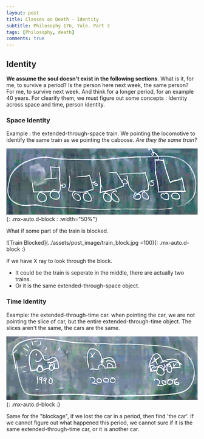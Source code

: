 ```yaml
---
layout: post
title: Classes on Death - Identity
subtitle: Philosophy 176, Yale. Part 3
tags: [Philosophy, death]
comments: true
---
```


## Identity

**We assume the soul doesn't exist in the following sections**.
What is it, for me, to survive a period? Is the person here next week, the same person? For me, to survive next week. And think for a longer period, for an example 40 years. For clearify them, we must figure out some concepts : Identity across space and time, person identity.

### Space Identity

Example : the extended-through-space train. We pointing the locomotive to identify the same train as we pointing the caboose. *Are they the same train?*

![Train](../assets/post_image/train.jpg){: .mx-auto.d-block : :width="50%"}

What if some part of the train is blocked.

![Train Blocked](../assets/post_image/train_block.jpg =100){: .mx-auto.d-block :}

If we have X ray to look through the block.
* It could be the train is seperate in the middle, there are actually two trains.
* Or it is the same extended-through-space object.

### Time Identity

Example: the extended-through-time car. when pointing the car, we are not pointing the slice of car, but the entire extended-through-time object. The slices aren't the same, the cars are the same.

![Car](../assets/post_image/car.jpg){: .mx-auto.d-block :}

Same for the "blockage", if we lost the car in a period, then find 'the car'. If we cannot figure out what happened this period, we cannot sure if it is the same extended-through-time car, or it is another car.
